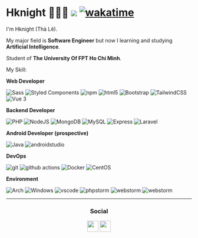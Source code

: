 # Hknight 🧑🏻‍💻 ![](https://visitor-badge.laobi.icu/badge?page_id=Hknight-official.readme) [![wakatime](https://wakatime.com/badge/user/55e745a2-fbe2-45ae-82d1-b9c4c8f93a38.svg)](https://wakatime.com/@55e745a2-fbe2-45ae-82d1-b9c4c8f93a38)
I'm Hknight (Thà Lê).

My major field is **Software Engineer** but now I learning and studying **Artificial Intelligence**.

Student of **The University Of FPT Ho Chi Minh**.

My Skill:

**Web Developer**

<p>
    <img alt="Sass" src="https://img.shields.io/badge/-Sass-CC6699?style=flat-square&logo=sass&logoColor=white" />
    <img alt="Styled Components"
         src="https://img.shields.io/badge/-Styled_Components-db7092?style=flat-square&logo=styled-components&logoColor=white" />
    <img alt="npm" src="https://img.shields.io/badge/-NPM-CB3837?style=flat-square&logo=npm&logoColor=white" />
    <img alt="html5" src="https://img.shields.io/badge/-HTML5-E34F26?style=flat-square&logo=html5&logoColor=white" />
    <img alt="Bootstrap"
         src="https://img.shields.io/badge/Bootstrap-563D7C?style=flat-square&logo=bootstrap&logoColor=white" />
    <img alt="TailwindCSS"
         src="https://img.shields.io/badge/-tailwindcss-50B3D0?style=flat-square&logo=tailwindcss&logoColor=white" />
    <img alt="Vue 3" src="https://img.shields.io/badge/-Vue-5BA17F?style=flat-square&logo=vue.js&logoColor=white" />

</p>

**Backend Developer**

<p>
    <img alt="PHP" src="https://img.shields.io/badge/PHP-777BB4?style=flat-square&logo=php&logoColor=white" />
    <img alt="NodeJS" src="https://img.shields.io/badge/-NodeJS-43853d?style=flat-square&logo=Node.js&logoColor=white" />
    <img alt="MongoDB"
         src="https://img.shields.io/badge/-MongoDB-13aa52?style=flat-square&logo=mongodb&logoColor=white" />
    <img alt="MySQL"
         src="https://img.shields.io/badge/MySQL-005C84?style=flat-square&logo=mysql&logoColor=white" />
    <img alt="Express"
         src="https://img.shields.io/badge/-express-13aa52?style=flat-square&logo=express&logoColor=white" />
    <img alt="Laravel"
         src="https://img.shields.io/badge/Laravel-FF2D20?style=flat-square&logo=laravel&logoColor=white" />
</p>

**Android Developer (prospective)**

<p>
  <img alt="Java" src="https://img.shields.io/badge/Java-ED8B00?style=flat-square&logo=java&logoColor=white" />
  <img alt="androidstudio" src="https://img.shields.io/badge/Android_Studio-3DDC84?style=flat-square&logo=android-studio&logoColor=white" />

</p>

**DevOps**

<p>
    <img alt="git" src="https://img.shields.io/badge/-Git-F05032?style=flat-square&logo=git&logoColor=white" />
    <img alt="github actions"
         src="https://img.shields.io/badge/-Github_Actions-2088FF?style=flat-square&logo=github-actions&logoColor=white" />
    <img alt="Docker" src="https://img.shields.io/badge/-Docker-46a2f1?style=flat-square&logo=docker&logoColor=white" />
    <img alt="CentOS" src="https://img.shields.io/badge/Cent%20OS-262577?style=flat-square&logo=CentOS&logoColor=white" />
</p>

**Environment**

<p>
    <img alt="Arch" src="https://img.shields.io/badge/Arch_Linux-1793D1?style=flat-square&logo=arch-linux&logoColor=white" />
    <img alt="Windows" src="https://img.shields.io/badge/Windows-0078D6?style=flat-square&logo=windows&logoColor=white" />
    <img alt="vscode" src="https://img.shields.io/badge/Visual%20Studio%20Code-blue?style=flat-square&logo=visual-studio-code&logoColor=ffffff" />
    <img alt="phpstorm" src="http://img.shields.io/badge/-PHPStorm-181717?style=flat-square&logo=phpstorm&logoColor=white" />
    <img alt="webstorm" src="https://img.shields.io/badge/WebStorm-000000?style=flat-square&logo=WebStorm&logoColor=white" />
    <img alt="webstorm" src="https://img.shields.io/badge/IntelliJ_IDEA-000000.svg?style=flat-square&logo=intellij-idea&logoColor=white" />
</p>

<hr/>
<h3 align="center"> Social </h3>
<p align="center">
    <a href="https://stackoverflow.com/users/11879674" target="blank"><img align="center" src="https://cdn.jsdelivr.net/npm/simple-icons@3.0.1/icons/stackoverflow.svg" height="30" width="30" /></a>
    <a href="https://www.facebook.com/tha.le.1426" target="blank"><img align="center" src="https://cdn.jsdelivr.net/npm/simple-icons@3.0.1/icons/facebook.svg" height="30" width="30" /></a>
</p>
